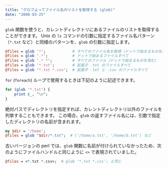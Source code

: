 ```yaml
---
title: "グロブよってファイル名のリストを取得する (glob)"
date: "2008-03-25"
---
```


`glob` 関数を使うと、カレントディレクトリにあるファイルのリストを取得することができます。
Unix の `ls` コマンドの引数に指定するファイル名パターン（`*.txt` など）と同様のパターンを、`glob` の引数に指定します。

```perl
@files = glob '*';            # すべてのファイル名を取得（ドットで始まるものを除く）
@files = glob '.*';           # ドットで始まるファイルすべて
@files = glob '.* *';         # すべてのファイル（ドットで始まるものを含む）
@files = glob '*.txt';        # 拡張子 .txt のファイルすべて
@files = glob '*.txt *.csv';  # 拡張子 .txt と .csv のファイルすべて
```

`for` (`foreach`) ループで使用するときは下記のように記述できます。

```perl
for (glob '*.txt') {
    print $_, "\n";
}
```

絶対パスでディレクトリを指定すれば、カレントディレクトリ以外のファイルを列挙することもできます。
この場合、`glob` の返すファイル名には、引数で指定したディレクトリの名前が含まれます。

```perl
my $dir = '/home';
@files = glob "$dir/*.txt";  # ('/home/a.txt', '/home/b.txt') など
```

古いバージョンの perl では、`glob` 関数に名前が付けられていなかったため、次のようにファイルハンドルと同じように `<>` で表現されていました。

```perl
@files = <*.txt *.csv>;  # glob '*.txt *.csv'; と同じ
```

